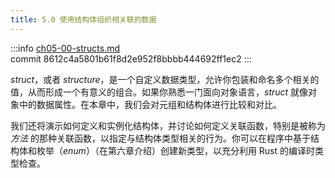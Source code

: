 ```yaml
---
title: 5.0 使用结构体组织相关联的数据
---
```


:::info
[ch05-00-structs.md](https://github.com/rust-lang/book/blob/main/src/ch05-00-structs.md)
<br>
commit 8612c4a5801b61f8d2e952f8bbbb444692ff1ec2
:::

*struct*，或者 *structure*，是一个自定义数据类型，允许你包装和命名多个相关的值，从而形成一个有意义的组合。如果你熟悉一门面向对象语言，*struct* 就像对象中的数据属性。在本章中，我们会对元组和结构体进行比较和对比。

我们还将演示如何定义和实例化结构体，并讨论如何定义关联函数，特别是被称为 *方法* 的那种关联函数，以指定与结构体类型相关的行为。你可以在程序中基于结构体和枚举（*enum*）（在第六章介绍）创建新类型，以充分利用 Rust 的编译时类型检查。
